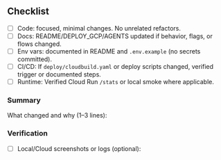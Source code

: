 ## Checklist

- [ ] Code: focused, minimal changes. No unrelated refactors.
- [ ] Docs: README/DEPLOY_GCP/AGENTS updated if behavior, flags, or flows changed.
- [ ] Env vars: documented in README and `.env.example` (no secrets committed).
- [ ] CI/CD: If `deploy/cloudbuild.yaml` or deploy scripts changed, verified trigger or documented steps.
- [ ] Runtime: Verified Cloud Run `/stats` or local smoke where applicable.

### Summary

What changed and why (1–3 lines):

### Verification

- [ ] Local/Cloud screenshots or logs (optional):

